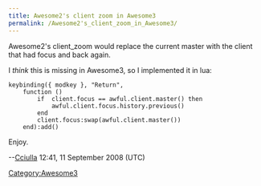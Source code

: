 ```yaml
---
title: Awesome2's client zoom in Awesome3
permalink: /Awesome2's_client_zoom_in_Awesome3/
---
```


Awesome2's client_zoom would replace the current master with the client that had focus and back again.

I *think* this is missing in Awesome3, so I implemented it in lua:

    keybinding({ modkey }, "Return",
        function ()
            if  client.focus == awful.client.master() then
                awful.client.focus.history.previous()
            end
            client.focus:swap(awful.client.master())
        end):add()

Enjoy.

--[Cciulla](/User:Cciulla "wikilink") 12:41, 11 September 2008 (UTC)

[Category:Awesome3](/Category:Awesome3 "wikilink")